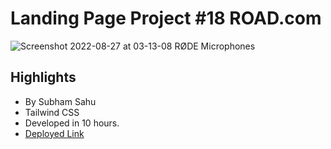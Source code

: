 # Landing Page Project #18 ROAD.com
![Screenshot 2022-08-27 at 03-13-08 RØDE Microphones](https://user-images.githubusercontent.com/43786036/186994819-8cef294b-7c98-453a-a7e0-10d2fcb19b91.png)



## Highlights
- By Subham Sahu
- Tailwind CSS
- Developed in 10 hours.
- [Deployed Link](https://grand-tanuki-322ad1.netlify.app/)
